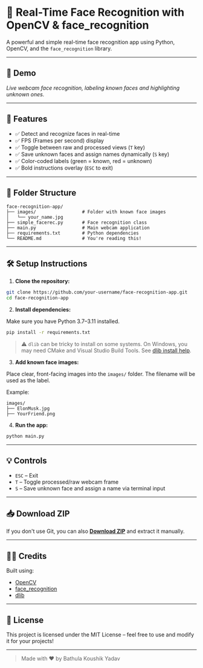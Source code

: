 
# 🧠 Real-Time Face Recognition with OpenCV & face_recognition

A powerful and simple real-time face recognition app using Python, OpenCV, and the `face_recognition` library.

---

## 📸 Demo

*Live webcam face recognition, labeling known faces and highlighting unknown ones.*

---

## 🚀 Features

- ✅ Detect and recognize faces in real-time
- ✅ FPS (Frames per second) display
- ✅ Toggle between raw and processed views (`T` key)
- ✅ Save unknown faces and assign names dynamically (`S` key)
- ✅ Color-coded labels (green = known, red = unknown)
- ✅ Bold instructions overlay (`ESC` to exit)

---

## 📁 Folder Structure

```
face-recognition-app/
├── images/                 # Folder with known face images
│   └── your_name.jpg
├── simple_facerec.py       # Face recognition class
├── main.py                 # Main webcam application
├── requirements.txt        # Python dependencies
└── README.md               # You're reading this!
```

---

## 🛠️ Setup Instructions

1. **Clone the repository:**

```bash
git clone https://github.com/your-username/face-recognition-app.git
cd face-recognition-app
```

2. **Install dependencies:**

Make sure you have Python 3.7–3.11 installed.

```bash
pip install -r requirements.txt
```

> ⚠️ `dlib` can be tricky to install on some systems. On Windows, you may need CMake and Visual Studio Build Tools. See [dlib install help](https://www.pyimagesearch.com/2018/01/22/install-dlib-easy-complete-guide/).

3. **Add known face images:**

Place clear, front-facing images into the `images/` folder. The filename will be used as the label.

Example:
```
images/
├── ElonMusk.jpg
├── YourFriend.png
```

4. **Run the app:**

```bash
python main.py
```

---

## 💡 Controls

- `ESC` – Exit
- `T` – Toggle processed/raw webcam frame
- `S` – Save unknown face and assign a name via terminal input

---

## 📥 Download ZIP

If you don't use Git, you can also [**Download ZIP**](https://github.com/your-username/face-recognition-app/archive/refs/heads/main.zip) and extract it manually.

---

## 🧑‍💻 Credits

Built using:
- [OpenCV](https://opencv.org/)
- [face_recognition](https://github.com/ageitgey/face_recognition)
- [dlib](http://dlib.net/)

---

## 📜 License

This project is licensed under the MIT License – feel free to use and modify it for your projects!

---

> Made with ❤️ by Bathula Koushik Yadav
